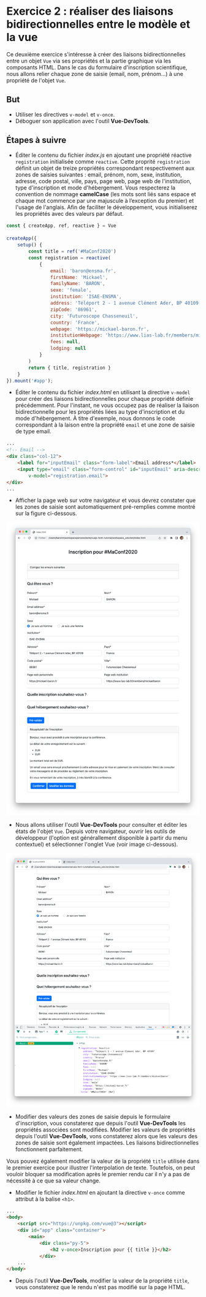 # Exercice 2 : réaliser des liaisons bidirectionnelles entre le modèle et la vue

Ce deuxième exercice s'intéresse à créer des liaisons bidirectionnelles entre un objet `Vue` via ses propriétés et la partie graphique via les composants HTML. Dans le cas du formulaire d'inscription scientifique, nous allons relier chaque zone de saisie (email, nom, prénom...) à une propriété de l'objet `Vue`.

## But

* Utiliser les directives `v-model` et `v-once`.
* Déboguer son application avec l'outil **Vue-DevTools**.

## Étapes à suivre

* Éditer le contenu du fichier _index.js_ en ajoutant une propriété réactive `registration` initialisée comme `reactive`. Cette proprité `registration` définit un objet de treize propriétés correspondant respectivement aux zones de saisies suivantes : email, prénom, nom, sexe, institution, adresse, code postal, ville, pays, page web, page web de l'institution, type d'inscription et mode d'hébergement. Vous respecterez la convention de nommage **camelCase** (les mots sont liés sans espace et chaque mot commence par une majuscule à l’exception du premier) et l'usage de l'anglais. Afin de faciliter le développement, vous initialiserez les propriétés avec des valeurs par défaut.

```JavaScript
const { createApp, ref, reactive } = Vue

createApp({
    setup() {
        const title = ref('#MaConf2020')
        const registration = reactive(
            {
                email: 'baron@ensma.fr',
                firstName: 'Mickael',
                familyName: 'BARON',
                sexe: 'female',
                institution: 'ISAE-ENSMA',
                address: 'Téléport 2 - 1 avenue Clément Ader, BP 40109',
                zipCode: '86961',
                city: 'Futuroscope Chasseneuil',
                country: 'France',
                webpage: 'https://mickael-baron.fr',
                institutionWebpage: 'https://www.lias-lab.fr/members/mickaelbaron',
                fees: null,
                lodging: null
            }
        )
        return { title, registration }
    }
}).mount('#app');
```

* Éditer le contenu du fichier _index.html_ en utilisant la directive `v-model` pour créer des liaisons bidirectionnelles pour chaque propriété définie précédemment. Pour l'instant, ne vous occupez pas de réaliser la liaison bidirectionnelle pour les propriétés liées au type d'inscription et du mode d'hébergement. À titre d'exemple, nous donnons le code correspondant à la laison entre la propriété `email` et une zone de saisie de type email.

```html
...
<!-- Email -->
<div class="col-12">
    <label for="inputEmail" class="form-label">Email address*</label>
    <input type="email" class="form-control" id="inputEmail" aria-describedby="emailHelp"
        v-model="registration.email">
</div>
...
```

* Afficher la page web sur votre navigateur et vous devrez constater que les zones de saisie sont automatiquement pré-remplies comme montré sur la figure ci-dessous.

![Formulaire d'inscription](./images/exercice2_registration_form.png "Formulaire d'inscription")

* Nous allons utiliser l'outil **Vue-DevTools** pour consulter et éditer les états de l'objet `Vue`. Depuis votre navigateur, ouvrir les outils de développeur (l'option est générallement disponible à partir du menu contextuel) et sélectionner l'onglet Vue (voir image ci-dessous).

![Outil Vue-DevTools](./images/exercice2_vue-devtools.png "Outil Vue-DevTools")

* Modifier des valeurs des zones de saisie depuis le formulaire d'inscription, vous constaterez que depuis l'outil **Vue-DevTools** les propriétés associées sont modifiées. Modifier les valeurs de propriétés depuis l'outil **Vue-DevTools**, vons constaterez alors que les valeurs des zones de saisie sont également impactées. Les liaisons bidirectionnelles fonctionnent parfaitement. 

Vous pouvez également modifier la valeur de la propriété `title` utilisée dans le premier exercice pour illustrer l'interpolation de texte. Toutefois, on peut vouloir bloquer sa modification après le premier rendu car il n'y a pas de nécessité à ce que sa valeur change.

* Modifier le fichier _index.html_ en ajoutant la directive `v-once` comme attribut à la balise `<h1>`.

```html
...
<body>
    <script src="https://unpkg.com/vue@3"></script>
    <div id="app" class="container">
        <main>
            <div class="py-5">
                <h2 v-once>Inscription pour {{ title }}</h2>
            </div>
    ...
</body>
```

* Depuis l'outil **Vue-DevTools**, modifier la valeur de la propriété `title`, vous constaterez que le rendu n'est pas modifié sur la page HTML.